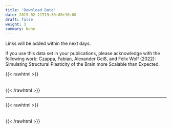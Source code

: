 ```yaml
---
title: 'Download Data'
date: 2019-02-11T19:30:08+10:00
draft: false
weight: 3
summary: None  
---
```


Links will be added within the next days.

If you use this data set in your publications, please acknowledge with the following work:
Czappa, Fabian, Alexander Geiß, and Felix Wolf (2022): Simulating Structural Plasticity of the Brain more Scalable than Expected. 


{{< rawhtml >}}
<div style="height:  20px"></div>
{{< /rawhtml >}} 

----------   

{{< rawhtml >}}
<div style="height:  20px"></div>
{{< /rawhtml >}}